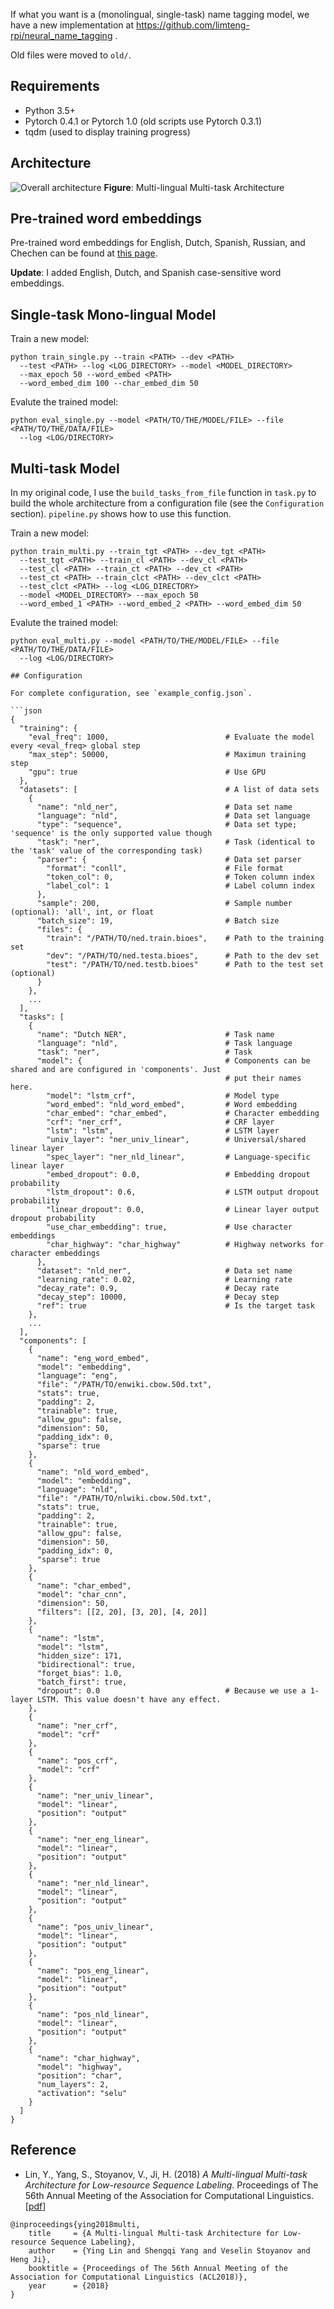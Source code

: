 If what you want is a (monolingual, single-task) name tagging model, we have a new implementation at https://github.com/limteng-rpi/neural_name_tagging .

Old files were moved to `old/`.

## Requirements
* Python 3.5+
* Pytorch 0.4.1 or Pytorch 1.0 (old scripts use Pytorch 0.3.1)
* tqdm (used to display training progress)

## Architecture
![Overall architecture](https://github.com/limteng-rpi/mlmt/blob/master/image/framework.png)
**Figure**: Multi-lingual Multi-task Architecture

## Pre-trained word embeddings

Pre-trained word embeddings for English, Dutch, Spanish, Russian, and Chechen can be found at [this page](http://www.limteng.com/research/2018/05/14/pretrained-word-embeddings.html).

**Update**: I added English, Dutch, and Spanish case-sensitive word embeddings.

## Single-task Mono-lingual Model

Train a new model:

```
python train_single.py --train <PATH> --dev <PATH>
  --test <PATH> --log <LOG_DIRECTORY> --model <MODEL_DIRECTORY>
  --max_epoch 50 --word_embed <PATH>
  --word_embed_dim 100 --char_embed_dim 50
```

Evalute the trained model:

```
python eval_single.py --model <PATH/TO/THE/MODEL/FILE> --file <PATH/TO/THE/DATA/FILE>
  --log <LOG/DIRECTORY>
```

## Multi-task Model

In my original code, I use the `build_tasks_from_file` function in `task.py` to build the whole architecture from a configuration file (see the `Configuration` section). `pipeline.py` shows how to use this function.

Train a new model:

```
python train_multi.py --train_tgt <PATH> --dev_tgt <PATH> 
  --test_tgt <PATH> --train_cl <PATH> --dev_cl <PATH>
  --test_cl <PATH> --train_ct <PATH> --dev_ct <PATH>
  --test_ct <PATH> --train_clct <PATH> --dev_clct <PATH>
  --test_clct <PATH> --log <LOG_DIRECTORY>
  --model <MODEL_DIRECTORY> --max_epoch 50
  --word_embed_1 <PATH> --word_embed_2 <PATH> --word_embed_dim 50
```

Evalute the trained model:

```
python eval_multi.py --model <PATH/TO/THE/MODEL/FILE> --file <PATH/TO/THE/DATA/FILE>
  --log <LOG/DIRECTORY>

## Configuration

For complete configuration, see `example_config.json`.

```json
{
  "training": {
    "eval_freq": 1000,                          # Evaluate the model every <eval_freq> global step
    "max_step": 50000,                          # Maximun training step
    "gpu": true                                 # Use GPU
  },
  "datasets": [                                 # A list of data sets
    {
      "name": "nld_ner",                        # Data set name
      "language": "nld",                        # Data set language 
      "type": "sequence",                       # Data set type; 'sequence' is the only supported value though
      "task": "ner",                            # Task (identical to the 'task' value of the corresponding task)
      "parser": {                               # Data set parser
        "format": "conll",                      # File format
        "token_col": 0,                         # Token column index
        "label_col": 1                          # Label column index
      },
      "sample": 200,                            # Sample number (optional): 'all', int, or float
      "batch_size": 19,                         # Batch size
      "files": {
        "train": "/PATH/TO/ned.train.bioes",    # Path to the training set 
        "dev": "/PATH/TO/ned.testa.bioes",      # Path to the dev set
        "test": "/PATH/TO/ned.testb.bioes"      # Path to the test set (optional)
      }
    },
    ...
  ],
  "tasks": [
    {
      "name": "Dutch NER",                      # Task name
      "language": "nld",                        # Task language
      "task": "ner",                            # Task
      "model": {                                # Components can be shared and are configured in 'components'. Just 
                                                # put their names here.
        "model": "lstm_crf",                    # Model type
        "word_embed": "nld_word_embed",         # Word embedding
        "char_embed": "char_embed",             # Character embedding
        "crf": "ner_crf",                       # CRF layer
        "lstm": "lstm",                         # LSTM layer
        "univ_layer": "ner_univ_linear",        # Universal/shared linear layer
        "spec_layer": "ner_nld_linear",         # Language-specific linear layer
        "embed_dropout": 0.0,                   # Embedding dropout probability
        "lstm_dropout": 0.6,                    # LSTM output dropout probability
        "linear_dropout": 0.0,                  # Linear layer output dropout probability
        "use_char_embedding": true,             # Use character embeddings
        "char_highway": "char_highway"          # Highway networks for character embeddings
      },
      "dataset": "nld_ner",                     # Data set name
      "learning_rate": 0.02,                    # Learning rate
      "decay_rate": 0.9,                        # Decay rate
      "decay_step": 10000,                      # Decay step
      "ref": true                               # Is the target task
    },
    ...
  ],
  "components": [
    {
      "name": "eng_word_embed",
      "model": "embedding",
      "language": "eng",
      "file": "/PATH/TO/enwiki.cbow.50d.txt",
      "stats": true,
      "padding": 2,
      "trainable": true,
      "allow_gpu": false,
      "dimension": 50,
      "padding_idx": 0,
      "sparse": true
    },
    {
      "name": "nld_word_embed",
      "model": "embedding",
      "language": "nld",
      "file": "/PATH/TO/nlwiki.cbow.50d.txt",
      "stats": true,
      "padding": 2,
      "trainable": true,
      "allow_gpu": false,
      "dimension": 50,
      "padding_idx": 0,
      "sparse": true
    },
    {
      "name": "char_embed",
      "model": "char_cnn",
      "dimension": 50,
      "filters": [[2, 20], [3, 20], [4, 20]]
    },
    {
      "name": "lstm",
      "model": "lstm",
      "hidden_size": 171,
      "bidirectional": true,
      "forget_bias": 1.0,
      "batch_first": true,
      "dropout": 0.0                            # Because we use a 1-layer LSTM. This value doesn't have any effect.
    },
    {
      "name": "ner_crf",
      "model": "crf"
    },
    {
      "name": "pos_crf",
      "model": "crf"
    },
    {
      "name": "ner_univ_linear",
      "model": "linear",
      "position": "output"
    },
    {
      "name": "ner_eng_linear",
      "model": "linear",
      "position": "output"
    },
    {
      "name": "ner_nld_linear",
      "model": "linear",
      "position": "output"
    },
    {
      "name": "pos_univ_linear",
      "model": "linear",
      "position": "output"
    },
    {
      "name": "pos_eng_linear",
      "model": "linear",
      "position": "output"
    },
    {
      "name": "pos_nld_linear",
      "model": "linear",
      "position": "output"
    },
    {
      "name": "char_highway",
      "model": "highway",
      "position": "char",
      "num_layers": 2,
      "activation": "selu"
    }
  ]
}
```

## Reference

- Lin, Y., Yang, S., Stoyanov, V., Ji, H. (2018) *A Multi-lingual Multi-task Architecture for Low-resource Sequence Labeling*. Proceedings of The 56th Annual Meeting of the Association for Computational Linguistics. \[[pdf](http://nlp.cs.rpi.edu/paper/multilingualmultitask.pdf)\]

```
@inproceedings{ying2018multi,
    title     = {A Multi-lingual Multi-task Architecture for Low-resource Sequence Labeling},
    author    = {Ying Lin and Shengqi Yang and Veselin Stoyanov and Heng Ji},
    booktitle = {Proceedings of The 56th Annual Meeting of the Association for Computational Linguistics (ACL2018)},
    year      = {2018}
}
```
